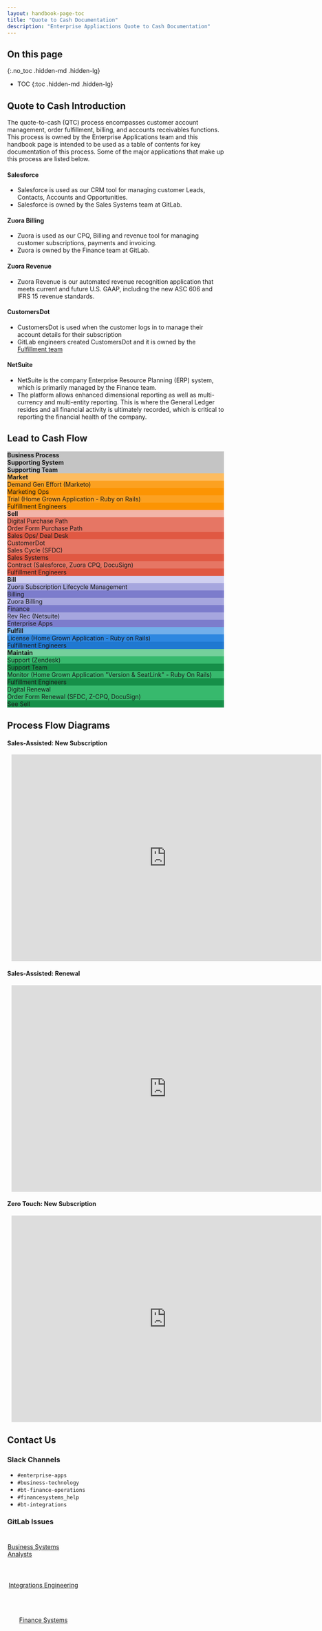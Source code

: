 ```yaml
---
layout: handbook-page-toc
title: "Quote to Cash Documentation"
description: "Enterprise Appliactions Quote to Cash Documentation"
---
```


<link rel="stylesheet" type="text/css" href="/stylesheets/biztech.css" />

## On this page
{:.no_toc .hidden-md .hidden-lg}

- TOC
{:toc .hidden-md .hidden-lg}

## Quote to Cash Introduction
The quote-to-cash (QTC) process encompasses customer account management, order fulfillment, billing, and accounts receivables functions. This process is owned by the Enterprise Applications team and this handbook page is intended to be used as a table of contents for key documentation of this process. Some of the major applications that make up this process are listed below.

#### Salesforce
* Salesforce is used as our CRM tool for managing customer Leads, Contacts, Accounts and Opportunities.
* Salesforce is owned by the Sales Systems team at GitLab.

#### Zuora Billing
* Zuora is used as our CPQ, Billing and revenue tool for managing customer subscriptions, payments and invoicing.
* Zuora is owned by the Finance team at GitLab.

#### Zuora Revenue
* Zuora Revenue is our automated revenue recognition application that meets current and future U.S. GAAP, including the new ASC 606 and IFRS 15 revenue standards.

#### CustomersDot
* CustomersDot is used when the customer logs in to manage their account details for their subscription
* GitLab engineers created CustomersDot and it is owned by the [Fulfillment team](/handbook/engineering/development/fulfillment/)

#### NetSuite
* NetSuite is the company Enterprise Resource Planning (ERP) system, which is primarily managed by the Finance team. 
* The platform allows enhanced dimensional reporting as well as multi-currency and multi-entity reporting. This is where the General Ledger resides and all financial activity is ultimately recorded, which is critical to reporting the financial health of the company.

## Lead to Cash Flow

<div class="limit-width">
<div class="grid-container">
<div class="grid-item-large" style="grid-row-start: 1;grid-row-end: 2; grid-column-start: 1;grid-column-end: 2;background-color: #c4c4c4"><b>Business Process</b></div>
<div class="grid-item-small" style="grid-column-start: 2;grid-column-end: 4;background-color: #c4c4c4"><b>Supporting System</b></div>
<div class="grid-item-small" style="grid-column-start: 4;grid-column-end: 5;background-color: #c4c4c4"><b>Supporting Team</b></div>
<div class="grid-item-large" style="grid-row-start: 2;grid-row-end: 4; grid-column-start: 1;grid-column-end: 2;background-color: #fdbc60"><b>Market</b></div>
<div class="grid-item-small" style="grid-column-start: 2;grid-column-end: 4;background-color: #fca121">Demand Gen Effort (Marketo)</div>
<div class="grid-item-small" style="grid-column-start: 4;grid-column-end: 5;background-color: #fc9403">Marketing Ops</div>
<div class="grid-item-small" style="grid-column-start: 2;grid-column-end: 4;background-color: #fca121">Trial (Home Grown Application - Ruby on Rails)</div>
<div class="grid-item-small" style="grid-column-start: 4;grid-column-end: 5;background-color: #fc9403">Fulfillment Engineers</div>
<div class="grid-item-empty" style="grid-column-start: 1;grid-column-end: 5;grid-row-start: 4;grid-row-end: 5;"><i class="fas fa-arrow-down"></i></div>
<div class="grid-item-large" style="grid-row-start: 5;grid-row-end: 8;grid-column-start: 1;grid-column-end: 2;background-color: #f2b4a9"><b>Sell</b></div>
<div class="grid-item-small" style="background-color: #e67664; grid-column-start: 2;grid-column-end: 3;">Digital Purchase Path</div>
<div class="grid-item-small" style="background-color: #e67664; grid-column-start: 3;grid-column-end: 4;">Order Form Purchase Path</div>
<div class="grid-item-small" style="background-color: #e05842; grid-column-start: 4;grid-column-end: 5;">Sales Ops/ Deal Desk</div>
<div class="grid-item-small" style="background-color: #e67664; grid-column-start: 2;grid-column-end: 3;">CustomerDot</div>
<div class="grid-item-small" style="background-color: #e67664; grid-column-start: 3;grid-column-end: 4;">Sales Cycle (SFDC)</div>
<div class="grid-item-small" style="background-color: #e05842; grid-column-start: 4;grid-column-end: 5;">Sales Systems</div>
<div class="grid-item-empty" style="grid-column-start: 2;grid-column-end: 3;"></div>
<div class="grid-item-small" style="background-color: #e67664; grid-column-start: 3;grid-column-end: 4;">Contract (Salesforce, Zuora CPQ, DocuSign)</div>
<div class="grid-item-small" style="background-color: #e05842; grid-column-start: 4;grid-column-end: 5;">Fulfillment Engineers</div>
<div class="grid-item-empty" style="grid-column-start: 1;grid-column-end: 5;grid-row-start: 8;grid-row-end: 9"><i class="fas fa-arrow-down"></i></div>
<div class="grid-item-large" style="background-color: #d1d1f0; grid-row-start: 9;grid-row-end: 12; grid-column-start: 1;grid-column-end: 2;"><b>Bill</b></div>
<div class="grid-item-small" style="background-color: #a6a6de; grid-column-start: 2;grid-column-end: 4;">Zuora Subscription Lifecycle Management</div>
<div class="grid-item-small" style="background-color: #7c7ccc; grid-column-start: 4;grid-column-end: 5;">Billing</div>
<div class="grid-item-small" style="background-color: #a6a6de; grid-column-start: 2;grid-column-end: 4;">Zuora Billing</div>
<div class="grid-item-small" style="background-color: #7c7ccc; grid-column-start: 4;grid-column-end: 5;">Finance</div>
<div class="grid-item-small" style="background-color: #a6a6de; grid-column-start: 2;grid-column-end: 4;">Rev Rec (Netsuite)</div>
<div class="grid-item-small" style="background-color: #7c7ccc; grid-column-start: 4;grid-column-end: 5;">Enterprise Apps</div>
<div class="grid-item-empty" style="grid-column-start: 1;grid-column-end: 5;grid-row-start: 12;grid-row-end: 13"><i class="fas fa-arrow-down"></i></div>
<div class="grid-item-large" style="background-color: #73afea; grid-row-start: 13;grid-row-end: 14; grid-column-start: 1;grid-column-end: 2;"><b>Fulfill</b></div>
<div class="grid-item-small" style="background-color: #2e87e0; grid-column-start: 2;grid-column-end: 4;">License (Home Grown Application - Ruby on Rails)</div>
<div class="grid-item-small" style="background-color: #1f78d1; grid-column-start: 4;grid-column-end: 5;">Fulfillment Engineers</div>
<div class="grid-item-empty" style="grid-column-start: 1;grid-column-end: 5;grid-row-start: 14;grid-row-end: 15"><i class="fas fa-arrow-down"></i></div>
<div class="grid-item-large" style="background-color: #75d09b; grid-row-start: 15;grid-row-end: 18; grid-column-start: 1;grid-column-end: 2;"><b>Maintain</b></div>
<div class="grid-item-small" style="background-color: #37b96d; grid-column-start: 2;grid-column-end: 4;">Support (Zendesk)</div>
<div class="grid-item-small" style="background-color: #168f48; grid-column-start: 4;grid-column-end: 5;">Support Team</div>
<div class="grid-item-small" style="background-color: #37b96d; grid-column-start: 2;grid-column-end: 4;">Monitor (Home Grown Application "Version & SeatLink" - Ruby On Rails)</div>
<div class="grid-item-small" style="background-color: #168f48; grid-column-start: 4;grid-column-end: 5;">Fulfillment Engineers</div>
<div class="grid-item-small" style="background-color: #37b96d; grid-column-start: 2;grid-column-end: 3;">Digital Renewal</div>
<div class="grid-item-small" style="background-color: #37b96d; grid-column-start: 3;grid-column-end: 4;">Order Form Renewal (SFDC, Z-CPQ, DocuSign)</div>
<div class="grid-item-small" style="background-color: #168f48; grid-column-start: 4;grid-column-end: 5;">See Sell</div>
</div>
</div>


## Process Flow Diagrams

#### Sales-Assisted: New Subscription


<div class="center">
<div style="width: 720px; height: 480px; margin: 10px; position: relative;"><iframe allowfullscreen frameborder="0" style="width:720px; height:480px" src="https://lucid.app/documents/embeddedchart/0f691079-8ee9-4663-84d7-6d03e7f87ed8" id="PNs5p_JZW4yg"></iframe></div>
</div>

#### Sales-Assisted: Renewal
<div class="center">
<div style="width: 720px; height: 480px; margin: 10px; position: relative;"><iframe allowfullscreen frameborder="0" style="width:720px; height:480px" src="https://lucid.app/documents/embeddedchart/5243568d-6c04-4c52-a14c-ea3c5bf42ac0" id="gx25Mg96427t"></iframe></div>
</div>

#### Zero Touch: New Subscription
<div class="center">
<div style="width: 720px; height: 480px; margin: 10px; position: relative;"><iframe allowfullscreen frameborder="0" style="width:720px; height:480px" src="https://lucid.app/documents/embeddedchart/09ac03f9-ae40-4bbd-961c-f64bb44f5b4f" id="KWs5ZPs-THoH"></iframe></div>
</div>

## Contact Us
### Slack Channels
- `#enterprise-apps`
- `#business-technology`
- `#bt-finance-operations`
- `#financesystems_help`
- `#bt-integrations`

### GitLab Issues
<div class="flex-row" markdown="0" style="height:80px">
  <a href="https://gitlab.com/gitlab-com/business-technology/business-technology/-/issues/new" class="btn btn-purple-inv" style="width:33%;height:100%;margin:1px;display:flex;justify-content:center;align-items:center;">Business Systems Analysts</a>
  <a href="https://gitlab.com/gitlab-com/business-technology/enterprise-apps/integrations/issue-tracker/-/issues/new" class="btn btn-purple-inv" style="width:33%;height:100%;margin:1px;display:flex;justify-content:center;align-items:center;">Integrations Engineering</a>
  <a href="https://gitlab.com/gitlab-com/business-technology/enterprise-apps/financeops/finance-systems" class="btn btn-purple-inv" style="width:33%;height:100%;margin:1px;display:flex;justify-content:center;align-items:center;">Finance Systems</a>
